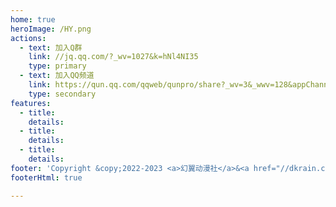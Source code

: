 ```yaml
---
home: true
heroImage: /HY.png
actions:
  - text: 加入Q群
    link: //jq.qq.com/?_wv=1027&k=hNl4NI35
    type: primary
  - text: 加入QQ频道
    link: https://qun.qq.com/qqweb/qunpro/share?_wv=3&_wwv=128&appChannel=share&inviteCode=149wJ1&businessType=9&from=246610&biz=ka
    type: secondary
features:
  - title:
    details:
  - title:
    details: 
  - title:
    details:
footer: 'Copyright &copy;2022-2023 <a>幻翼动漫社</a>&<a href="//dkrain.com">MWX</a>'
footerHtml: true

---
```

